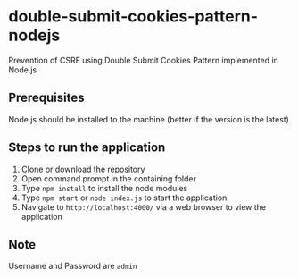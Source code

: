 # double-submit-cookies-pattern-nodejs
Prevention of CSRF using Double Submit Cookies Pattern implemented in Node.js

## Prerequisites
Node.js should be installed to the machine
(better if the version is the latest)

## Steps to run the application
1. Clone or download the repository
2. Open command prompt in the containing folder
3. Type `npm install` to install the node modules
4. Type `npm start` or `node index.js` to start the application
5. Navigate to `http://localhost:4000/` via a web browser to view the application

## Note
Username and Password are `admin`
